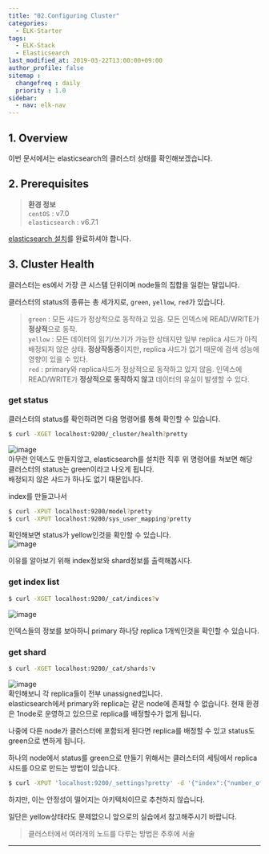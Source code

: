 ```yaml
---
title: "02.Configuring Cluster"
categories: 
  - ELK-Starter
tags:
  - ELK-Stack
  - Elasticsearch
last_modified_at: 2019-03-22T13:00:00+09:00
author_profile: false
sitemap :
  changefreq : daily
  priority : 1.0
sidebar:
  - nav: elk-nav
---
```


## 1. Overview
이번 문서에서는 elasticsearch의 클러스터 상태를 확인해보겠습니다.  

## 2. Prerequisites
>**환경 정보**  
>`centOS` : v7.0  
>`elasticsearch` : v6.7.1  

[elasticsearch 설치](https://gruuuuu.github.io/elk-starter/elk-starter01/)를 완료하셔야 합니다.  

## 3. Cluster Health
클러스터는 es에서 가장 큰 시스템 단위이며 node들의 집합을 일컫는 말입니다.  

클러스터의 status의 종류는 총 세가지로, `green`, `yellow`, `red`가 있습니다.  
>`green` : 모든 샤드가 정상적으로 동작하고 있음. 모든 인덱스에 READ/WRITE가 **정상적**으로 동작.  
>`yellow` : 모든 데이터의 읽기/쓰기가 가능한 상태지만 일부 replica 샤드가 아직 배정되지 않은 상태. **정상작동중**이지만, replica 샤드가 없기 때문에 검색 성능에 영향이 있을 수 있다.   
>`red` : primary와 replica샤드가 정상적으로 동작하고 있지 않음. 인덱스에 READ/WRITE가 **정상적으로 동작하지 않고** 데이터의 유실이 발생할 수 있다.

### get status
클러스터의 status를 확인하려면 다음 명령어를 통해 확인할 수 있습니다.  
~~~bash
$ curl -XGET localhost:9200/_cluster/health?pretty
~~~  
![image](https://user-images.githubusercontent.com/15958325/57598324-c35cfb00-758d-11e9-920d-5fd3cd53f658.png)   
아무런 인덱스도 만들지않고, elasticsearch를 설치한 직후 위 명령어를 쳐보면 해당 클러스터의 status는 green이라고 나오게 됩니다.  
배정되지 않은 샤드가 하나도 없기 때문입니다.  

index를 만들고나서   
~~~bash
$ curl -XPUT localhost:9200/model?pretty
$ curl -XPUT localhost:9200/sys_user_mapping?pretty
~~~  
확인해보면 status가 yellow인것을 확인할 수 있습니다.  
![image](https://user-images.githubusercontent.com/15958325/57599308-35830f00-7591-11e9-9746-43879f13517b.png)  

이유를 알아보기 위해 index정보와 shard정보를 출력해봅시다.  

### get index list
~~~bash
$ curl -XGET localhost:9200/_cat/indices?v
~~~
![image](https://user-images.githubusercontent.com/15958325/57599903-28671f80-7593-11e9-99a2-9ed12d39c90b.png)  

인덱스들의 정보를 보아하니 primary 하나당 replica 1개씩인것을 확인할 수 있습니다.  

### get shard
~~~bash
$ curl -XGET localhost:9200/_cat/shards?v
~~~
![image](https://user-images.githubusercontent.com/15958325/57599251-0a002480-7591-11e9-9d7f-751799fe5881.png)  
확인해보니 각 replica들이 전부 unassigned입니다.  
elasticsearch에서 primary와 replica는 같은 node에 존재할 수 없습니다. 현재 환경은 1node로 운영하고 있으므로 replica를 배정할수가 없게 됩니다.  

나중에 다른 node가 클러스터에 포함되게 된다면 replica를 배정할 수 있고 status도 green으로 변하게 됩니다.  

하나의 node에서 status를 green으로 만들기 위해서는 클러스터의 세팅에서 replica 샤드를 0으로 만드는 방법이 있습니다. 
~~~bash
$ curl -XPUT 'localhost:9200/_settings?pretty' -d '{"index":{"number_of_replicas": 0}}' -H 'Content-Type: application/json'
~~~
하지만, 이는 안정성이 떨어지는 아키텍처이므로 추천하지 않습니다.  

일단은 yellow상태라도 문제없으니 앞으로의 실습에서 참고해주시기 바랍니다.  

>클러스터에서 여러개의 노드를 다루는 방법은 추후에 서술  

----